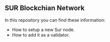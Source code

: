 ## SUR Blockchian Network

In this repository you can find these information:
- How to setup a new Sur node.
- How to add it as a validator.
